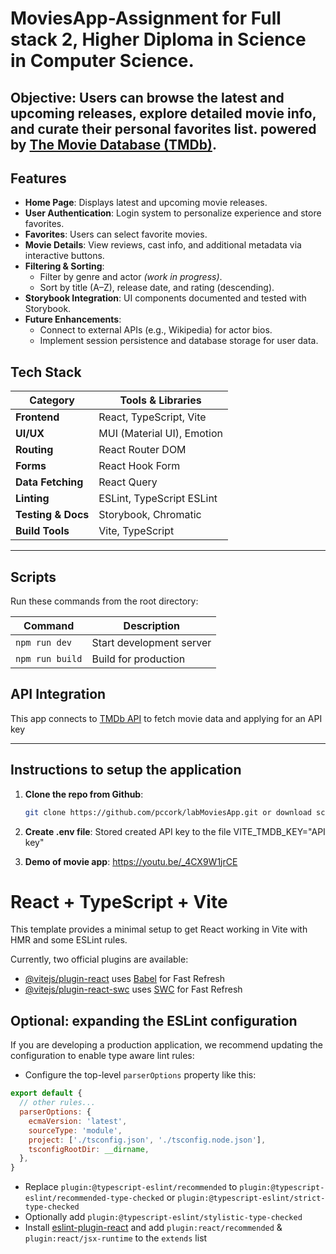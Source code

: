 # MoviesApp-Assignment for Full stack 2, Higher Diploma in Science in Computer Science.  

## Objective: Users can browse the latest and upcoming releases, explore detailed movie info, and curate their personal favorites list.  powered by [The Movie Database (TMDb)](https://api.themoviedb.org).

## Features

- **Home Page**: Displays latest and upcoming movie releases.
- **User Authentication**: Login system to personalize experience and store favorites.
- **Favorites**: Users can select favorite movies.
- **Movie Details**: View reviews, cast info, and additional metadata via interactive buttons.
- **Filtering & Sorting**:
  - Filter by genre and actor *(work in progress)*.
  - Sort by title (A–Z), release date, and rating (descending).
- **Storybook Integration**: UI components documented and tested with Storybook.
- **Future Enhancements**:
  - Connect to external APIs (e.g., Wikipedia) for actor bios.
  - Implement session persistence and database storage for user data.

## Tech Stack

| Category       | Tools & Libraries |
|----------------|------------------|
| **Frontend**   | React, TypeScript, Vite |
| **UI/UX**      | MUI (Material UI), Emotion |
| **Routing**    | React Router DOM |
| **Forms**      | React Hook Form |
| **Data Fetching** | React Query |
| **Linting**    | ESLint, TypeScript ESLint |
| **Testing & Docs** | Storybook, Chromatic |
| **Build Tools** | Vite, TypeScript |

---
## Scripts

Run these commands from the root directory:

| Command | Description |
|--------|-------------|
| `npm run dev` | Start development server |
| `npm run build` | Build for production |

## API Integration

This app connects to [TMDb API](https://api.themoviedb.org) to fetch movie data and applying for an API key

---

## Instructions to setup the application 

1. **Clone the repo from Github**:
   ```bash
   git clone https://github.com/pccork/labMoviesApp.git or download script via Github UI https://github.com/pccork/labMoviesApp
   
2. **Create .env file**:
    Stored created API key to the file VITE_TMDB_KEY="API key"

3. **Demo of movie app**:
    https://youtu.be/_4CX9W1jrCE

   

# React + TypeScript + Vite

This template provides a minimal setup to get React working in Vite with HMR and some ESLint rules.

Currently, two official plugins are available:

- [@vitejs/plugin-react](https://github.com/vitejs/vite-plugin-react/blob/main/packages/plugin-react/README.md) uses [Babel](https://babeljs.io/) for Fast Refresh
- [@vitejs/plugin-react-swc](https://github.com/vitejs/vite-plugin-react-swc) uses [SWC](https://swc.rs/) for Fast Refresh

## Optional: expanding the ESLint configuration

If you are developing a production application, we recommend updating the configuration to enable type aware lint rules:

- Configure the top-level `parserOptions` property like this:

```js
export default {
  // other rules...
  parserOptions: {
    ecmaVersion: 'latest',
    sourceType: 'module',
    project: ['./tsconfig.json', './tsconfig.node.json'],
    tsconfigRootDir: __dirname,
  },
}
```

- Replace `plugin:@typescript-eslint/recommended` to `plugin:@typescript-eslint/recommended-type-checked` or `plugin:@typescript-eslint/strict-type-checked`
- Optionally add `plugin:@typescript-eslint/stylistic-type-checked`
- Install [eslint-plugin-react](https://github.com/jsx-eslint/eslint-plugin-react) and add `plugin:react/recommended` & `plugin:react/jsx-runtime` to the `extends` list
